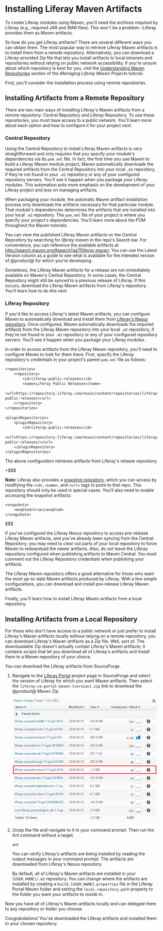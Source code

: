 # Installing Liferay Maven Artifacts [](id=installing-liferay-maven-artifacts)

To create Liferay modules using Maven, you'll need the archives required by
Liferay (e.g., required JAR and WAR files). This won't be a problem--Liferay
provides them as Maven artifacts. 

So how do you get Liferay artifacts? There are several different ways you can
obtain them. The most popular way to retrieve Liferay Maven artifacts is to
install them from a remote repository. Alternatively, you can download a
Liferay-provided Zip file that lets you install artifacts to local intranets and
repositories without relying on public network accessibility. If you're unsure
about which repository is best for you, visit the
[Understanding Maven Repositories](/develop/tutorials/-/knowledge_base/7-0/managing-liferay-maven-projects#understanding-maven-repositories)
section of the *Managing Liferay Maven Projects* tutorial.

First, you'll consider the installation process using remote repositories.

## Installing Artifacts from a Remote Repository

There are two main ways of installing Liferay's Maven artifacts from a remote
repository: Central Repository and Liferay Repository. To use these
repositories, you must have access to a public network. You'll learn more about
each option and how to configure it for your project next.

### Central Repository

Using the Central Repository to install Liferay Maven artifacts is very
straightforward and only requires that you specify your module's dependencies
via its `pom.xml` file. In fact, the first time you use Maven to build a
Liferay Maven module project, Maven automatically downloads the required
artifacts from the Central Repository into your local `.m2` repository, if
they're not found in your `.m2` repository or any of your configured repository
servers. You'll see it happen when you package your Liferay modules. This
automation puts more emphasis on the development of your Liferay project and
less on managing artifacts.

When packaging your module, the automatic Maven artifact installation process
only downloads the artifacts necessary for that particular module. That module's
dependencies determines the artifacts that are installed into your local `.m2`
repository. The `pom.xml` file of your project is where you specify your
project's dependencies. You'll learn more about the POM throughout the Maven
tutorials.

You can view the published Liferay Maven artifacts on the Central Repository by
searching for *liferay maven* in the repo's Search bar. For convenience, you can
reference the available artifacts at
[http://search.maven.org/#search|ga|1|liferay maven](http://search.maven.org/#search|ga|1|liferay%20maven).
You can use the Latest Version column as a guide to see what is available for
the intended version of @product@ for which you're developing.

Sometimes, the Liferay Maven artifacts for a release are not immediately
available on Maven's Central Repository. In some cases, the Central Repository
might still be synced to a previous release of Liferay. If this occurs, download
the Liferay Maven artifacts from Liferay's repository. You'll learn how to do
this next.

### Liferay Repository

If you'd like to access Liferay's latest Maven artifacts, you can configure
Maven to automatically download and install them from
[Liferay's Nexus repository](https://repository.liferay.com). Once configured, 
Maven automatically downloads the required artifacts from the Liferay Maven
repository into your local `.m2` repository, if they're not found in your `.m2`
repository or any of your configured repository servers. You'll see it happen
when you package your Liferay modules. 

In order to access artifacts from the Liferay Maven repository, you'll need to
configure Maven to look for them there. First, specify the Liferay repository's
credentials in your project's parent `pom.xml` file as follows:

    <repositories>
        <repository>
            <id>liferay-public-releases</id>
            <name>Liferay Public Releases</name>
            <url>https://repository.liferay.com/nexus/content/repositories/liferay-public-releases</url>
        </repository>
    </repositories>
	  
	<pluginRepositories>
        <pluginRepository>
            <id>liferay-public-releases</id>
            <url>https://repository.liferay.com/nexus/content/repositories/liferay-public-releases/</url>
        </pluginRepository>
    </pluginRepositories>

The above configuration retrieves artifacts from Liferay's release repository.

+$$$

**Note:** Liferay also provides a
[snapshot repository](https://repository.liferay.com/nexus/content/repositories/liferay-public-snapshots/),
which you can access by modifying the `<id>`, `<name>`, and `<url>` tags to
point to that repo. This repository should only be used in special cases. You'll
also need to enable accessing the snapshot artifacts:

    <snapshots>
        <enabled>true</enabled>
    </snapshots>

$$$

<!-- When the Liferay repository is configured in your `settings.xml` file,
archetypes are generated based on that repository's contents. See the
[Generating New Projects Using Archetypes]() tutorial for details on using Maven
archetypes for Liferay development.
-->
<!--
The above should be added once the archetype tutorial is written. -Cody
-->

If you've configured the Liferay Nexus repository to access pre-release Liferay
Maven artifacts, and you've already been syncing from the Central Repository,
you may need to clear out parts of your local repository to force Maven to
redownload the newer artifacts. Also, do not leave the Liferay repository
configured when publishing artifacts to Maven Central. You must comment out the
Liferay Repository credentials when publishing your artifacts.

The Liferay Maven repository offers a good alternative for those who want the
most up-to-date Maven artifacts produced by Liferay. With a few simple
configurations, you can download and install pre-release Liferay Maven
artifacts.

Finally, you'll learn how to install Liferay Maven artifacts from a local
repository.

## Installing Artifacts from a Local Repository

For those who don't have access to a public network or just prefer to install
Liferay's Maven artifacts locally without relying on a remote repository, you
can download Liferay's Maven artifacts as a Zip file. Well, sort of. The
downloadable Zip doesn't actually contain Liferay's Maven artifacts; it contains
scripts that let you download all of Liferay's artifacts and install them to a
Maven repository of your choice.

You can download the Liferay artifacts from SourceForge.

1.  Navigate to the [Liferay Portal](https://sourceforge.net/projects/lportal/files/Liferay%20Portal/)
    project page in SourceForge and select the version of Liferay for which you
    want Maven artifacts. Then select the
    `liferay-ce-portal-maven-[version].zip` link to download the @product@
    Maven Zip.

    ![Figure 1: After selecting the Liferay version, select the Liferay Portal Maven Zip file to download.](../../../images/maven-select-download.png)

2.  Unzip the file and navigate to it in your command prompt. Then run the Ant
    command without a target.
    
        ant
    
    You can verify Liferay's artifacts are being installed by reading the output
    messages in your command prompt. The artifacts are downloaded from Liferay's
    Nexus repository.

    By default, all of Liferay's Maven artifacts are installed in your
    `[USER_HOME]/.m2` repository. You can change where the artifacts are
    installed by creating a `build.[USER_NAME}.properties` file in the Liferay
    Portal Maven folder and setting the `local.repository.path` property to the
    folder you want your artifacts to reside in.

Now you have all of Liferay's Maven artifacts locally and can delegate them to
any repository or folder you choose.

Congratulations! You've downloaded the Liferay artifacts and installed them to
your chosen repository.

